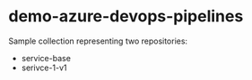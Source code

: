 # demo-azure-devops-pipelines

Sample collection representing two repositories:

- service-base
- serivce-1-v1
